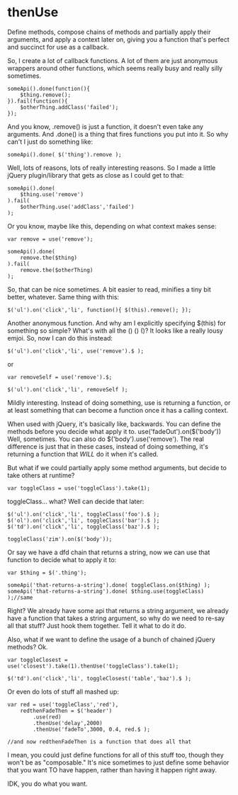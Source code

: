 # thenUse

Define methods, compose chains of methods and partially apply their arguments, and apply a context later on, giving you a function that's perfect and succinct for use as a callback.


So, I create a lot of callback functions. A lot of them are just anonymous wrappers around other functions, which seems really busy and really silly sometimes.

```
someApi().done(function(){
    $thing.remove();
}).fail(function(){
    $otherThing.addClass('failed');
});
```

And you know, .remove() is just a function, it doesn't even take any arguments.  And .done() is a thing that fires functions you put into it. So why can't I just do something like:

```
someApi().done( $('thing').remove );
```

Well, lots of reasons, lots of really interesting reasons. So I made a little jQuery plugin/library that gets as close as I could get to that:

```
someApi().done(
    $thing.use('remove')
).fail(
    $otherThing.use('addClass','failed')
);
```

Or you know, maybe like this, depending on what context makes sense:

```
var remove = use('remove');

someApi().done(
    remove.the($thing)
).fail(
    remove.the($otherThing)
);
```

So, that can be nice sometimes. A bit easier to read, minifies a tiny bit better, whatever.  Same thing with this:

```
$('ul').on('click','li', function(){ $(this).remove(); });
```

Another anonymous function. And why am I explicitly specifying $(this) for something so simple? What's with all the () () ()? It looks like a really lousy emjoi. So, now I can do this instead:

```
$('ul').on('click','li', use('remove').$ );
```

or

```
var removeSelf = use('remove').$;

$('ul').on('click','li', removeSelf );
```

Mildly interesting.  Instead of doing something, use is returning a function, or at least something that can become a function once it has a calling context.

When used with jQuery, it's basically like, backwards.  You can define the methods before you decide what apply it to. use('fadeOut').on($('body')) Well, sometimes. You can also do $('body').use('remove').  The real difference is just that in these cases, instead of doing something, it's returning a function that _WILL_ do it when it's called.

But what if we could partially apply some method arguments, but decide to take others at runtime?

```
var toggleClass = use('toggleClass').take(1);
```

toggleClass... what? Well can decide that later:

```
$('ul').on('click','li', toggleClass('foo').$ );
$('ol').on('click','li', toggleClass('bar').$ );
$('td').on('click','li', toggleClass('baz').$ );

toggleClass('zim').on($('body'));

```

Or say we have a dfd chain that returns a string, now we can use that function to decide what to apply it to:

```
var $thing = $('.thing');

someApi('that-returns-a-string').done( toggleClass.on($thing) );
someApi('that-returns-a-string').done( $thing.use(toggleClass) );//same
```

Right?  We already have some api that returns a string argument, we already have a function that takes a string argument, so why do we need to re-say all that stuff?  Just hook them together.  Tell it what to do it do.

Also, what if we want to define the usage of a bunch of chained jQuery methods? Ok.

```
var toggleClosest = use('closest').take(1).thenUse('toggleClass').take(1);

$('td').on('click','li', toggleClosest('table','baz').$ );
```

Or even do lots of stuff all mashed up:

```
var red = use('toggleClass','red'),
    redthenFadeThen = $('header')
        .use(red)
        .thenUse('delay',2000)
        .thenUse('fadeTo',3000, 0.4, red.$ );

//and now redthenFadeThen is a function that does all that

```

I mean, you could just define functions for all of this stuff too, though they won't be as "composable."  It's nice sometimes to just define some behavior that you want TO have happen, rather than having it happen right away.

IDK, you do what you want.

